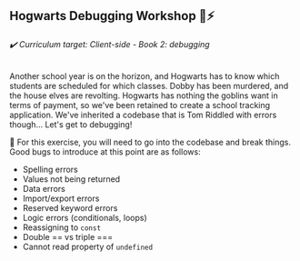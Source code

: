 ## Hogwarts Debugging Workshop 🐛⚡

######  ✔️ *Curriculum target: Client-side - Book 2: debugging*

Another school year is on the horizon, and Hogwarts has to know which students are scheduled for which classes. Dobby has been murdered, and the house elves are revolting. Hogwarts has nothing the goblins want in terms of payment, so we've been retained to create a school tracking application. We've inherited a codebase that is Tom Riddled with errors though... Let's get to debugging!

📑 For this exercise, you will need to go into the codebase and break things. Good bugs to introduce at this point are as follows:

- Spelling errors
- Values not being returned
- Data errors
- Import/export errors
- Reserved keyword errors
- Logic errors (conditionals, loops)
- Reassigning to `const`
- Double == vs triple ===
- Cannot read property of `undefined`